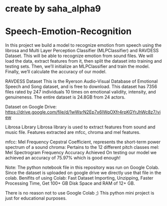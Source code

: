 # create by saha_alpha9
# Speech-Emotion-Recognition

In this project we build a model to recognize emotion from speech using the librosa and Multi Layer Perception Classifier (MLPClassifier) and RAVDESS Dataset. This will be able to recognize emotion from sound files. We will load the data, extract features from it, then split the dataset into training and testing sets. Then, we’ll initialize an MLPClassifier and train the model. Finally, we’ll calculate the accuracy of our model.

RAVDESS Dataset
This is the Ryerson Audio-Visual Database of Emotional Speech and Song dataset, and is free to download. This dataset has 7356 files rated by 247 individuals 10 times on emotional validity, intensity, and genuineness. The entire dataset is 24.8GB from 24 actors.

Dataset on Google Drive: https://drive.google.com/file/d/1wWsrN2Ep7x6lWqOXfr4rpKGYrJhWc8z7/view

Librosa Library
Librosa library is used to extract features from sound and music file. Features extracted are mfcc, chroma and mel features.

mfcc: Mel Frequency Cepstral Coefficient, represents the short-term power spectrum of a sound
chroma: Pertains to the 12 different pitch classes
mel: Mel Spectrogram Frequency
Accuracy Achieved
On testing our model we achieved an accuracy of 75.97% which is good enough!

Note:
The python notebook file in this repository was run on Google Colab. Since the dataset is uploaded on google drive we directly use that file in the colab. Benifits of using Colab: Fast Dataset Importing, Unzipping, Faster Processing Time, Get 100+ GB Disk Space and RAM of 12+ GB.

There is no reason not to use Google Colab ;)
This python mini project is just for educational purposes.
